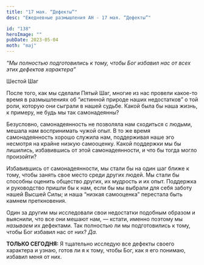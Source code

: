 ```yaml
---
title: "17 мая. “Дефекты”"
desc: "Ежедневные размышления АН - 17 мая. “Дефекты”"

id: "138"
heroImage: ""
pubDate: 2023-05-04
moth: "maj"
---
```


_“Мы полностью подготовились к тому, чтобы Бог избавил нас от всех этих
дефектов характера”_

Шестой Шаг

После того, как мы сделали Пятый Шаг, многие из нас провели какое-то время в
размышлениях об “истинной природе наших недостатков” о той роли, которую они
сыграли в нашей судьбе. Какой была бы наша жизнь, к примеру, не будь мы так
самонадеянны?

Безусловно, самонадеянность не позволяла нам сходиться с людьми, мешала нам
воспринимать чужой опыт. В то же время самонадеянность хорошо служила нам,
поддерживая наше эго несмотря на крайне низкую самооценку. Какой поддержки мы
бы лишились, избавившись от этой самонадеянности, и что бы тогда могло
произойти?

Избавившись от самонадеянности, мы стали бы на один шаг ближе к тому, чтобы
занять свое место среди других людей. Мы стали бы способны оценить общество
других, их мудрость и их опыт. Поддержка и руководство пришли бы к нам, если
бы мы выбрали для себя заботу нашей Высшей Силы; и наша “низкая самооценка”
перестала быть камнем преткновения.

Один за другим мы исследовали свои недостатки подобным образом и выяснили, что
все они мешают нам, — кстати, именно поэтому мы _называем_ их дефектами. Так
полностью ли мы подготовились к тому, чтобы Бог избавил нас от них? _Да._

**ТОЛЬКО СЕГОДНЯ:** Я тщательно исследую все дефекты своего характера и узнаю,
готов ли я к тому, чтобы Бог, как я его понимаю, избавил меня от них.
